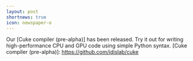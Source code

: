 ```yaml
---
layout: post
shortnews: true
icon: newspaper-o
---
```

Our [Cuke compiler (pre-alpha)] has been released. Try it out for writing high-performance CPU and GPU code using simple Python syntax.
[Cuke compiler (pre-alpha)]: https://github.com/idislab/cuke
